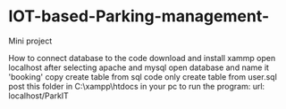 # IOT-based-Parking-management-
Mini project

How to connect database to the code
download and install xammp
open localhost after selecting apache and mysql
open database and name it 'booking' 
copy create table from sql code only create table from user.sql 
post this folder in C:\xampp\htdocs in your pc 
to run the program: url: localhost/ParkIT 
